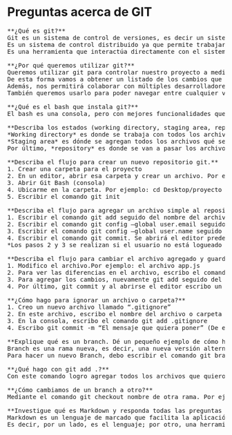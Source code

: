# Preguntas acerca de GIT

<pre>**¿Qué es git?**  
Git es un sistema de control de versiones, es decir un sistema o programa que controla o administra las distintas versiones de un programa.
Es un sistema de control distribuido ya que permite trabajar con un repositorio de código, donde múltiples desarrolladores podrán alterar el código, pero todos ellos tendrán una copia local de él. 
Es una herramienta que interactúa directamente con el sistema operativo.

**¿Por qué queremos utilizar git?**  
Queremos utilizar git para controlar nuestro proyecto a medida que se van realizando cambios, ya que a medida que el proyecto va creciendo nosotros vamos cambiando archivos, se va cambiando la configurado de la aplicación, modificamos el código, etc.
De esta forma vamos a obtener un listado de los cambios que iremos haciendo.
Además, nos permitirá colaborar con múltiples desarrolladores desde cualquier parte del mundo y coordinar el trabajo en el mismo proyecto.
También queremos usarlo para poder navegar entre cualquier versión del programa, ya que con él se puede ver que día y a qué hora se modificó el código, quién lo modificó, que línea de código fue modificada y poder revertir cualquier cambio que hayamos hecho.

**¿Qué es el bash que instala git?**  
El bash es una consola, pero con mejores funcionalidades que trae todos los conceptos de Unix, de Linux y de Mac.

**Describa los estados (working directory, staging area, repository)**  
*Working directory* es donde se trabaja con todos los archivos.  
*Staging area* es dónde se agregan todos los archivos qué se preparan para el guardado.  
Por último, *repository* es donde se van a pasar los archivos cuando se esté decidido a guardar el cambio.

**Describa el flujo para crear un nuevo repositorio git.**  
1. Crear una carpeta para el proyecto
2. En un editor, abrir esa carpeta y crear un archivo. Por ejemplo: En la carpeta proyecto el archivo app.js
3. Abrir Git Bash (consola)
4. Ubicarme en la carpeta. Por ejemplo: cd Desktop/proyecto
5. Escribir el comando git init

**Describa el flujo para agregar un archivo simple al repositorio.**  
1. Escribir el comando git add seguido del nombre del archivo. Por ejemplo: git add app.js
2. Escribir el comando git config –global user.email seguido de tu email.*
3. Escribir el comando git config –global user.name seguido de tu nombre.*
4. Escribir el comando git commit. Se abrirá el editor predeterminado (Vim), aquí hay que escribir un mensaje. Para empezar a escribir se presiona “i” para salir esc y luego :wq  
*Los pasos 2 y 3 se realizan si el usuario no está logueado y por única vez.*

**Describa el flujo para cambiar el archivo agregado y guardar los cambios en el repositorio.**  
1. Modifico el archivo.Por ejemplo: el archivo app.js
2. Para ver las diferencias en el archivo, escribo el comando git diff seguido del nombre del archivo.
3. Para agregar los cambios, nuevamente git add seguido del nombre del archivo
4. Por último, git commit y al abrirse el editor escribo un nuevo mensaje.

**¿Cómo hago para ignorar un archivo o carpeta?**  
1. Creo un nuevo archivo llamado “.gitignore”
2. En este archivo, escribo el nombre del archivo o carpeta que quiero ignorar
3. En la consola, escribo el comando git add .gitignore
4. Escribo git commit -m “El mensaje que quiera poner” (De esta forma evito entrar al editor de texto)

**Explique qué es un branch. Dé un pequeño ejemplo de cómo haría uno.**  
Branch es una rama nueva, es decir, una nueva versión alternativa del código.
Para hacer un nuevo Branch, debo escribir el comando git branch nombre del Branch. Por ejemplo: git branch login

**¿Qué hago con git add .?**  
Con este comando logro agregar todos los archivos que quiero subir de una sola vez.

**¿Cómo cambiamos de un branch a otro?**  
Mediante el comando git checkout nombre de otra rama. Por ejemplo: gitcheckout login

**Investigue qué es Markdown y responda todas las preguntas anteriores en este lenguaje (con el nombre de archivo RESPUESTAS.md). Súbalo al repositorio.**  
Markdown es un lenguaje de marcado que facilita la aplicación de formato a un texto empleando una serie de caracteres de una forma especial.
Es decir, por un lado, es el lenguaje; por otro, una herramienta de software que convierte el lenguaje en HTML válido.<pre>